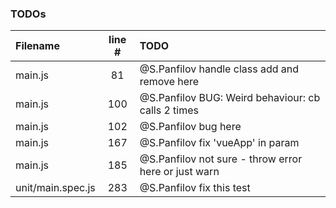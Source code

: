 ### TODOs
| Filename | line # | TODO
|:------|:------:|:------
| main.js | 81 | @S.Panfilov handle class add and remove here
| main.js | 100 | @S.Panfilov BUG: Weird behaviour: cb calls 2 times
| main.js | 102 | @S.Panfilov bug here
| main.js | 167 | @S.Panfilov fix 'vueApp' in param
| main.js | 185 | @S.Panfilov not sure - throw error here or just warn
| unit/main.spec.js | 283 | @S.Panfilov fix this test